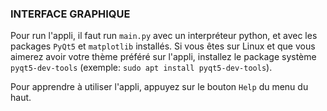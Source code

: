 ### INTERFACE GRAPHIQUE

Pour run l'appli, il faut run `main.py` avec un interpréteur python, et avec les packages `PyQt5` et `matplotlib` installés. Si vous êtes sur Linux et que vous aimerez avoir votre thème préféré sur l'appli, installez le package système `pyqt5-dev-tools` (exemple: `sudo apt install pyqt5-dev-tools`).

Pour apprendre à utiliser l'appli, appuyez sur le bouton `Help` du menu du haut.
